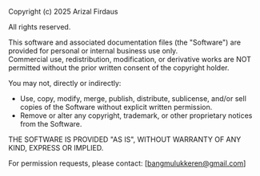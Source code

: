 Copyright (c) 2025 Arizal Firdaus

All rights reserved.

This software and associated documentation files (the "Software") are provided for personal or internal business use only.  
Commercial use, redistribution, modification, or derivative works are NOT permitted without the prior written consent of the copyright holder.

You may not, directly or indirectly:
- Use, copy, modify, merge, publish, distribute, sublicense, and/or sell copies of the Software without explicit written permission.
- Remove or alter any copyright, trademark, or other proprietary notices from the Software.

THE SOFTWARE IS PROVIDED "AS IS", WITHOUT WARRANTY OF ANY KIND, EXPRESS OR IMPLIED.

For permission requests, please contact: [bangmulukkeren@gmail.com]